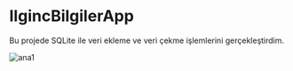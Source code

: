 # IlgincBilgilerApp

Bu projede SQLite ile veri ekleme ve veri çekme işlemlerini gerçekleştirdim.


![ana1](https://user-images.githubusercontent.com/35347062/52131887-06363b00-264f-11e9-8336-9a18ca7e7c06.PNG)
